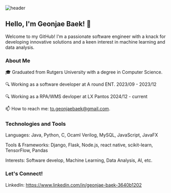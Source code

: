 ![header](https://capsule-render.vercel.app/api?type=waving&color=76819C&text=Welcome)

## Hello, I'm Geonjae Baek! 👋
Welcome to my GitHub! I'm a passionate software engineer with a knack for developing innovative solutions and a keen interest in machine learning and data analysis.


### About Me
🎓 Graduated from Rutgers University with a degree in Computer Science. 


🔍 Working as a software developer at A round ENT. 2023/09 - 2023/12


🔍 Working as a RPA/WMS devloper at LX Pantos 2024/12 - current


📫 How to reach me: to.geonjaebaek@gmail.com.  


### Technologies and Tools
Languages: Java, Python, C, Ocaml Verilog, MySQL, JavaScript, JavaFX 


Tools & Frameworks: Django, Flask, Node.js, react native, scikit-learn, TensorFlow, Pandas


Interests: Software develop, Machine Learning, Data Analysis, AI, etc.


### Let's Connect!
LinkedIn: https://www.linkedin.com/in/geonjae-baek-3640b1202

<!Here are some ideas to get you started:

- 🔭 I’m currently working on ...
- 🌱 I’m currently learning ...
- 👯 I’m looking to collaborate on ...
- 🤔 I’m looking for help with ...
- 💬 Ask me about ...
- 📫 How to reach me: ...
- 😄 Pronouns: ...
- ⚡ Fun fact: ...
>

